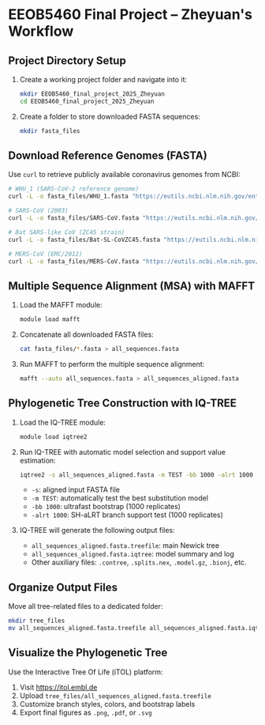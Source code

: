 # EEOB5460 Final Project – Zheyuan's Workflow

## Project Directory Setup

1. Create a working project folder and navigate into it:

   ```bash
   mkdir EEOB5460_final_project_2025_Zheyuan
   cd EEOB5460_final_project_2025_Zheyuan
   ```

2. Create a folder to store downloaded FASTA sequences:

   ```bash
   mkdir fasta_files
   ```

## Download Reference Genomes (FASTA)

Use `curl` to retrieve publicly available coronavirus genomes from NCBI:

```bash
# WHU_1 (SARS-CoV-2 reference genome)
curl -L -o fasta_files/WHU_1.fasta "https://eutils.ncbi.nlm.nih.gov/entrez/eutils/efetch.fcgi?db=nuccore&id=MN908947.3&rettype=fasta&retmode=text"

# SARS-CoV (2003)
curl -L -o fasta_files/SARS-CoV.fasta "https://eutils.ncbi.nlm.nih.gov/entrez/eutils/efetch.fcgi?db=nuccore&id=AY278741.1&rettype=fasta&retmode=text"

# Bat SARS-like CoV (ZC45 strain)
curl -L -o fasta_files/Bat-SL-CoVZC45.fasta "https://eutils.ncbi.nlm.nih.gov/entrez/eutils/efetch.fcgi?db=nuccore&id=MG772933.1&rettype=fasta&retmode=text"

# MERS-CoV (EMC/2012)
curl -L -o fasta_files/MERS-CoV.fasta "https://eutils.ncbi.nlm.nih.gov/entrez/eutils/efetch.fcgi?db=nuccore&id=JX869059.2&rettype=fasta&retmode=text"
```

## Multiple Sequence Alignment (MSA) with MAFFT

1. Load the MAFFT module:

   ```bash
   module load mafft
   ```

2. Concatenate all downloaded FASTA files:

   ```bash
   cat fasta_files/*.fasta > all_sequences.fasta
   ```

3. Run MAFFT to perform the multiple sequence alignment:

   ```bash
   mafft --auto all_sequences.fasta > all_sequences_aligned.fasta
   ```

## Phylogenetic Tree Construction with IQ-TREE

1. Load the IQ-TREE module:

   ```bash
   module load iqtree2
   ```

2. Run IQ-TREE with automatic model selection and support value estimation:

   ```bash
   iqtree2 -s all_sequences_aligned.fasta -m TEST -bb 1000 -alrt 1000
   ```

   - `-s`: aligned input FASTA file
   - `-m TEST`: automatically test the best substitution model
   - `-bb 1000`: ultrafast bootstrap (1000 replicates)
   - `-alrt 1000`: SH-aLRT branch support test (1000 replicates)

3. IQ-TREE will generate the following output files:
   - `all_sequences_aligned.fasta.treefile`: main Newick tree
   - `all_sequences_aligned.fasta.iqtree`: model summary and log
   - Other auxiliary files: `.contree`, `.splits.nex`, `.model.gz`, `.bionj`, etc.

## Organize Output Files

Move all tree-related files to a dedicated folder:

```bash
mkdir tree_files
mv all_sequences_aligned.fasta.treefile all_sequences_aligned.fasta.iqtree all_sequences_aligned.fasta.contree all_sequences_aligned.fasta.mldist all_sequences_aligned.fasta.splits.nex all_sequences_aligned.fasta.model.gz all_sequences_aligned.fasta.bionj all_sequences_aligned.fasta.ckp.gz tree_files/
```

## Visualize the Phylogenetic Tree

Use the Interactive Tree Of Life (iTOL) platform:

1. Visit https://itol.embl.de
2. Upload `tree_files/all_sequences_aligned.fasta.treefile`
3. Customize branch styles, colors, and bootstrap labels
4. Export final figures as `.png`, `.pdf`, or `.svg`
